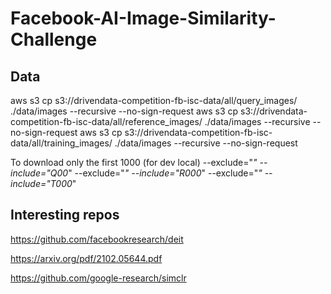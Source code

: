 # Facebook-AI-Image-Similarity-Challenge


## Data
aws s3 cp s3://drivendata-competition-fb-isc-data/all/query_images/ ./data/images --recursive --no-sign-request
aws s3 cp s3://drivendata-competition-fb-isc-data/all/reference_images/ ./data/images --recursive --no-sign-request
aws s3 cp s3://drivendata-competition-fb-isc-data/all/training_images/ ./data/images --recursive --no-sign-request

To download only the first 1000 (for dev local)
--exclude="*" --include="Q00*"
--exclude="*" --include="R000*"
--exclude="*" --include="T000*"


## Interesting repos

https://github.com/facebookresearch/deit

https://arxiv.org/pdf/2102.05644.pdf

https://github.com/google-research/simclr

